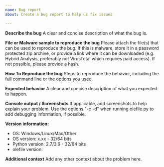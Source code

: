 ```yaml
---
name: Bug report
about: Create a bug report to help us fix issues

---
```


**Describe the bug**
A clear and concise description of what the bug is.

**File or Malware sample to reproduce the bug**
Please attach the file(s) that can be used to reproduce the bug.
If this is malware, store it in a password protected zip archive, or provide a link where it can be downloaded (e.g. Hybrid Analysis, preferably not VirusTotal which requires paid access). If not possible, please provide a hash.

**How To Reproduce the bug**
Steps to reproduce the behavior, including the full command line or the options you used.

**Expected behavior**
A clear and concise description of what you expected to happen.

**Console output / Screenshots**
If applicable, add screenshots to help explain your problem.
Use the options "-c -d" when running olefile.py to add debugging information, if possible.

**Version information:**
 - OS: Windows/Linux/Mac/Other
 - OS version: x.xx - 32/64 bits
 - Python version: 2.7/3.6 - 32/64 bits
 - olefile version: 

**Additional context**
Add any other context about the problem here.

